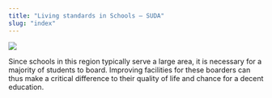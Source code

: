```yaml
---
title: "Living standards in Schools – SUDA"
slug: "index"
---
```


![](/wp-content/2015/05/DSC_0204-940x198.jpg)

Since schools in this region typically serve a large area, it is necessary for a majority of students to board. Improving facilities for these boarders can thus make a critical difference to their quality of life and chance for a decent education.